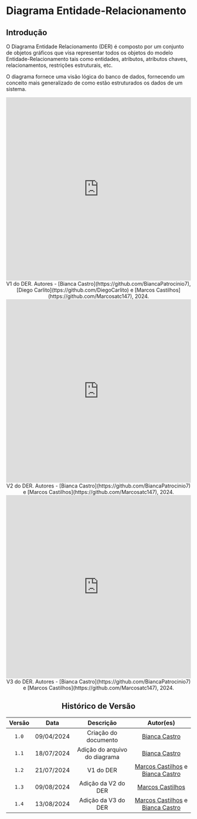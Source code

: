 # Diagrama Entidade-Relacionamento

## Introdução

<p style="text-align: justify">

O Diagrama Entidade Relacionamento (DER) é composto por um conjunto de objetos gráficos que visa representar todos os objetos do modelo Entidade-Relacionamento tais como entidades, atributos, atributos chaves, relacionamentos, restrições estruturais, etc.

O diagrama fornece uma visão lógica do banco de dados, fornecendo um conceito mais generalizado de como estão estruturados os dados de um sistema.

</p>
<center>
<iframe frameborder="0" style="width:100%;height:500px;" src="https://viewer.diagrams.net/?tags=%7B%7D&lightbox=1&highlight=0000ff&edit=_blank&layers=1&nav=1&title=DER.drawio#Uhttps%3A%2F%2Fdrive.google.com%2Fuc%3Fid%3D1emR37ixwUYvx1sS_YATp9u_EkX9qkiZS%26export%3Ddownload"></iframe>
V1 do DER. Autores - [Bianca Castro](https://github.com/BiancaPatrocinio7), [Diego Carlito](ttps://github.com/DiegoCarlito) e [Marcos Castilhos](https://github.com/Marcosatc147), 2024.

<iframe frameborder="0" style="width:100%;height:500px;" src="https://viewer.diagrams.net/?tags=%7B%7D&lightbox=1&highlight=0000ff&edit=_blank&layers=1&nav=1&title=DERv.2.drawio#Uhttps%3A%2F%2Fdrive.google.com%2Fuc%3Fid%3D1IWm6VF77YW6MW-GzEiGMGTkPt8_e4Axn%26export%3Ddownload"></iframe>
V2 do DER. Autores - [Bianca Castro](https://github.com/BiancaPatrocinio7) e [Marcos Castilhos](https://github.com/Marcosatc147), 2024.

<iframe frameborder="0" style="width:100%;height:500px;" src="https://viewer.diagrams.net/?tags=%7B%7D&lightbox=1&highlight=0000ff&edit=_blank&layers=1&nav=1&title=DERv2.1.drawio#Uhttps%3A%2F%2Fdrive.google.com%2Fuc%3Fid%3D1wM20Sr0PulVSxTTwfN2T3TpzON59t6il%26export%3Ddownload"></iframe>
V3 do DER. Autores - [Bianca Castro](https://github.com/BiancaPatrocinio7) e [Marcos Castilhos](https://github.com/Marcosatc147), 2024.





## Histórico de Versão
| Versão | Data | Descrição | Autor(es) |
| :-: | :-: | :-: | :-: |
| `1.0`  | 09/04/2024 | Criação do documento         | [Bianca Castro](https://github.com/BiancaPatrocinio7) |  
| `1.1`  | 18/07/2024 | Adição do arquivo do diagrama        | [Bianca Castro](https://github.com/BiancaPatrocinio7) |          
| `1.2`  | 21/07/2024 | V1 do DER       | [Marcos Castilhos](https://github.com/Marcosatc147) e [Bianca Castro](https://github.com/BiancaPatrocinio7) |                                                               
|`1.3` | 09/08/2024 | Adição da V2 do DER | [Marcos Castilhos](https://github.com/Marcosatc147)
|`1.4` | 13/08/2024 | Adição da V3 do DER | [Marcos Castilhos](https://github.com/Marcosatc147) e [Bianca Castro](https://github.com/BiancaPatrocinio7)
</center>